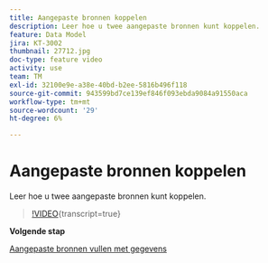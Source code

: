 ```yaml
---
title: Aangepaste bronnen koppelen
description: Leer hoe u twee aangepaste bronnen kunt koppelen.
feature: Data Model
jira: KT-3002
thumbnail: 27712.jpg
doc-type: feature video
activity: use
team: TM
exl-id: 32100e9e-a38e-40bd-b2ee-5816b496f118
source-git-commit: 943599bd7ce139ef846f093ebda9084a91550aca
workflow-type: tm+mt
source-wordcount: '29'
ht-degree: 6%

---
```


# Aangepaste bronnen koppelen

Leer hoe u twee aangepaste bronnen kunt koppelen.

>[!VIDEO](https://video.tv.adobe.com/v/27712?learn=on){transcript=true}

**Volgende stap**

[Aangepaste bronnen vullen met gegevens](./populate-custom-resources-with-data.md)

